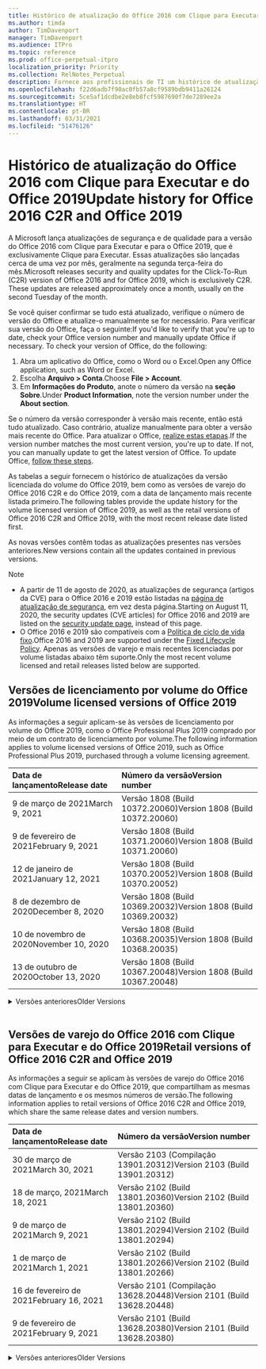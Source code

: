 ```yaml
---
title: Histórico de atualização do Office 2016 com Clique para Executar e do Office 2019
ms.author: timda
author: TimDavenport
manager: TimDavenport
ms.audience: ITPro
ms.topic: reference
ms.prod: office-perpetual-itpro
localization_priority: Priority
ms.collection: RelNotes_Perpetual
description: Fornece aos profissionais de TI um histórico de atualização para versões perpétuas do Office 2016 e 2019 com Clique para Executar
ms.openlocfilehash: f22d6adb7f90ac0fb57a8cf9589bdb9411a26124
ms.sourcegitcommit: 5ce5af1dcdbe2e8eb8fcf5987690f7de7289ee2a
ms.translationtype: HT
ms.contentlocale: pt-BR
ms.lasthandoff: 03/31/2021
ms.locfileid: "51476126"
---
```

# <a name="update-history-for-office-2016-c2r-and-office-2019"></a><span data-ttu-id="8dc3c-103">Histórico de atualização do Office 2016 com Clique para Executar e do Office 2019</span><span class="sxs-lookup"><span data-stu-id="8dc3c-103">Update history for Office 2016 C2R and Office 2019</span></span>

<span data-ttu-id="8dc3c-p101">A Microsoft lança atualizações de segurança e de qualidade para a versão do Office 2016 com Clique para Executar e para o Office 2019, que é exclusivamente Clique para Executar. Essas atualizações são lançadas cerca de uma vez por mês, geralmente na segunda terça-feira do mês.</span><span class="sxs-lookup"><span data-stu-id="8dc3c-p101">Microsoft releases security and quality updates for the Click-To-Run (C2R) version of Office 2016 and for Office 2019, which is exclusively C2R. These updates are released approximately once a month, usually on the second Tuesday of the month.</span></span>

<span data-ttu-id="8dc3c-p102">Se você quiser confirmar se tudo está atualizado, verifique o número de versão do Office e atualize-o manualmente se for necessário. Para verificar sua versão do Office, faça o seguinte:</span><span class="sxs-lookup"><span data-stu-id="8dc3c-p102">If you'd like to verify that you're up to date, check your Office version number and manually update Office if necessary. To check your version of Office, do the following:</span></span>

  1.    <span data-ttu-id="8dc3c-108">Abra um aplicativo do Office, como o Word ou o Excel.</span><span class="sxs-lookup"><span data-stu-id="8dc3c-108">Open any Office application, such as Word or Excel.</span></span>
  2.    <span data-ttu-id="8dc3c-109">Escolha **Arquivo > Conta**.</span><span class="sxs-lookup"><span data-stu-id="8dc3c-109">Choose **File > Account**.</span></span>
  3.    <span data-ttu-id="8dc3c-110">Em **Informações do Produto**, anote o número da versão na **seção Sobre**.</span><span class="sxs-lookup"><span data-stu-id="8dc3c-110">Under **Product Information**, note the version number under the **About section**.</span></span>

<span data-ttu-id="8dc3c-p103">Se o número da versão corresponder à versão mais recente, então está tudo atualizado. Caso contrário, atualize manualmente para obter a versão mais recente do Office. Para atualizar o Office, [realize estas etapas](https://support.office.com/article/2ab296f3-7f03-43a2-8e50-46de917611c5).</span><span class="sxs-lookup"><span data-stu-id="8dc3c-p103">If the version number matches the most current version, you're up to date. If not, you can manually update to get the latest version of Office. To update Office, [follow these steps](https://support.office.com/article/2ab296f3-7f03-43a2-8e50-46de917611c5).</span></span>


<span data-ttu-id="8dc3c-114">As tabelas a seguir fornecem o histórico de atualizações da versão licenciada do volume do Office 2019, bem como as versões de varejo do Office 2016 C2R e do Office 2019, com a data de lançamento mais recente listada primeiro.</span><span class="sxs-lookup"><span data-stu-id="8dc3c-114">The following tables provide the update history for the volume licensed version of Office 2019, as well as the retail versions of Office 2016 C2R and Office 2019, with the most recent release date listed first.</span></span>

<span data-ttu-id="8dc3c-115">As novas versões contêm todas as atualizações presentes nas versões anteriores.</span><span class="sxs-lookup"><span data-stu-id="8dc3c-115">New versions contain all the updates contained in previous versions.</span></span>


 > [!NOTE]
> - <span data-ttu-id="8dc3c-116">A partir de 11 de agosto de 2020, as atualizações de segurança (artigos da CVE) para o Office 2016 e 2019 estão listadas na [página de atualização de segurança](./microsoft365-apps-security-updates.md), em vez desta página.</span><span class="sxs-lookup"><span data-stu-id="8dc3c-116">Starting on August 11, 2020, the security updates (CVE articles) for Office 2016 and 2019 are listed on the [security update page](./microsoft365-apps-security-updates.md), instead of this page.</span></span> 
> - <span data-ttu-id="8dc3c-117">O Office 2016 e 2019 são compatíveis com a [Política de ciclo de vida fixo](/lifecycle/policies/fixed).</span><span class="sxs-lookup"><span data-stu-id="8dc3c-117">Office 2016 and 2019 are supported under the [Fixed Lifecycle Policy](/lifecycle/policies/fixed).</span></span> <span data-ttu-id="8dc3c-118">Apenas as versões de varejo e mais recentes licenciadas por volume listadas abaixo têm suporte.</span><span class="sxs-lookup"><span data-stu-id="8dc3c-118">Only the most recent volume licensed and retail releases listed below are supported.</span></span>


## <a name="volume-licensed-versions-of-office-2019"></a><span data-ttu-id="8dc3c-119">Versões de licenciamento por volume do Office 2019</span><span class="sxs-lookup"><span data-stu-id="8dc3c-119">Volume licensed versions of Office 2019</span></span>
<span data-ttu-id="8dc3c-120">As informações a seguir aplicam-se às versões de licenciamento por volume do Office 2019, como o Office Professional Plus 2019 comprado por meio de um contrato de licenciamento por volume.</span><span class="sxs-lookup"><span data-stu-id="8dc3c-120">The following information applies to volume licensed versions of Office 2019, such as Office Professional Plus 2019, purchased through a volume licensing agreement.</span></span>

[//]: # (NÃO REMOVA O INÍCIO DA TABELA VL)


|<span data-ttu-id="8dc3c-122">**Data de lançamento**</span><span class="sxs-lookup"><span data-stu-id="8dc3c-122">**Release date**</span></span>|<span data-ttu-id="8dc3c-123">**Número da versão**</span><span class="sxs-lookup"><span data-stu-id="8dc3c-123">**Version number**</span></span>|
|:-----|:-----|
|<span data-ttu-id="8dc3c-124">9 de março de 2021</span><span class="sxs-lookup"><span data-stu-id="8dc3c-124">March 9, 2021</span></span>|<span data-ttu-id="8dc3c-125">Versão 1808 (Build 10372.20060)</span><span class="sxs-lookup"><span data-stu-id="8dc3c-125">Version 1808 (Build 10372.20060)</span></span>|
|<span data-ttu-id="8dc3c-126">9 de fevereiro de 2021</span><span class="sxs-lookup"><span data-stu-id="8dc3c-126">February 9, 2021</span></span>|<span data-ttu-id="8dc3c-127">Versão 1808 (Build 10371.20060)</span><span class="sxs-lookup"><span data-stu-id="8dc3c-127">Version 1808 (Build 10371.20060)</span></span>|
|<span data-ttu-id="8dc3c-128">12 de janeiro de 2021</span><span class="sxs-lookup"><span data-stu-id="8dc3c-128">January 12, 2021</span></span>|<span data-ttu-id="8dc3c-129">Versão 1808 (Build 10370.20052)</span><span class="sxs-lookup"><span data-stu-id="8dc3c-129">Version 1808 (Build 10370.20052)</span></span>|
|<span data-ttu-id="8dc3c-130">8 de dezembro de 2020</span><span class="sxs-lookup"><span data-stu-id="8dc3c-130">December 8, 2020</span></span>|<span data-ttu-id="8dc3c-131">Versão 1808 (Build 10369.20032)</span><span class="sxs-lookup"><span data-stu-id="8dc3c-131">Version 1808 (Build 10369.20032)</span></span>|
|<span data-ttu-id="8dc3c-132">10 de novembro de 2020</span><span class="sxs-lookup"><span data-stu-id="8dc3c-132">November 10, 2020</span></span>|<span data-ttu-id="8dc3c-133">Versão 1808 (Build 10368.20035)</span><span class="sxs-lookup"><span data-stu-id="8dc3c-133">Version 1808 (Build 10368.20035)</span></span>|
|<span data-ttu-id="8dc3c-134">13 de outubro de 2020</span><span class="sxs-lookup"><span data-stu-id="8dc3c-134">October 13, 2020</span></span>|<span data-ttu-id="8dc3c-135">Versão 1808 (Build 10367.20048)</span><span class="sxs-lookup"><span data-stu-id="8dc3c-135">Version 1808 (Build 10367.20048)</span></span>|


[//]: # (NÃO REMOVA O FINAL DA TABELA VL)

<details>
<summary><span data-ttu-id="8dc3c-137">Versões anteriores</span><span class="sxs-lookup"><span data-stu-id="8dc3c-137">Older Versions</span></span></summary>
 

[//]: # (NÃO REMOVA O INÍCIO DA ANTIGA TABELA VL)


|<span data-ttu-id="8dc3c-139">**Data de lançamento**</span><span class="sxs-lookup"><span data-stu-id="8dc3c-139">**Release date**</span></span>|<span data-ttu-id="8dc3c-140">**Número da versão**</span><span class="sxs-lookup"><span data-stu-id="8dc3c-140">**Version number**</span></span>|
|:-----|:-----|
|<span data-ttu-id="8dc3c-141">8 de setembro de 2020</span><span class="sxs-lookup"><span data-stu-id="8dc3c-141">September 8, 2020</span></span>|<span data-ttu-id="8dc3c-142">Versão 1808 (build 10366.20016)</span><span class="sxs-lookup"><span data-stu-id="8dc3c-142">Version 1808 (Build 10366.20016)</span></span>|
|<span data-ttu-id="8dc3c-143">11 de agosto de 2020</span><span class="sxs-lookup"><span data-stu-id="8dc3c-143">August 11, 2020</span></span>|<span data-ttu-id="8dc3c-144">Versão 1808 (Compilação 10364.20059)</span><span class="sxs-lookup"><span data-stu-id="8dc3c-144">Version 1808 (Build 10364.20059)</span></span>|
|<span data-ttu-id="8dc3c-145">14 de julho de 2020</span><span class="sxs-lookup"><span data-stu-id="8dc3c-145">July 14, 2020</span></span>   |<span data-ttu-id="8dc3c-146">Versão 1808 (Build 10363.20015)</span><span class="sxs-lookup"><span data-stu-id="8dc3c-146">Version 1808 (Build 10363.20015)</span></span>  |
|<span data-ttu-id="8dc3c-147">9 de junho de 2020</span><span class="sxs-lookup"><span data-stu-id="8dc3c-147">June 9, 2020</span></span>   |<span data-ttu-id="8dc3c-148">Versão 1808 (Compilação 10361.20002)</span><span class="sxs-lookup"><span data-stu-id="8dc3c-148">Version 1808 (Build 10361.20002)</span></span>  |
|<span data-ttu-id="8dc3c-149">12 de maio de 2020</span><span class="sxs-lookup"><span data-stu-id="8dc3c-149">May 12, 2020</span></span>   |<span data-ttu-id="8dc3c-150">Versão 1808 (Build 10359.20023)</span><span class="sxs-lookup"><span data-stu-id="8dc3c-150">Version 1808 (Build 10359.20023)</span></span>  |
|<span data-ttu-id="8dc3c-151">14 de abril de 2020</span><span class="sxs-lookup"><span data-stu-id="8dc3c-151">April 14, 2020</span></span>   |<span data-ttu-id="8dc3c-152">Versão 1808 (Build 10358.20061)</span><span class="sxs-lookup"><span data-stu-id="8dc3c-152">Version 1808 (Build 10358.20061)</span></span>  |
|<span data-ttu-id="8dc3c-153">10 de março de 2020</span><span class="sxs-lookup"><span data-stu-id="8dc3c-153">March 10, 2020</span></span>   |<span data-ttu-id="8dc3c-154">Versão 1808 (Build 10357.20081)</span><span class="sxs-lookup"><span data-stu-id="8dc3c-154">Version 1808 (Build 10357.20081)</span></span>  |
|<span data-ttu-id="8dc3c-155">11 de fevereiro de 2020</span><span class="sxs-lookup"><span data-stu-id="8dc3c-155">February 11, 2020</span></span>   |<span data-ttu-id="8dc3c-156">Versão 1808 (Build 10356.20006)</span><span class="sxs-lookup"><span data-stu-id="8dc3c-156">Version 1808 (Build 10356.20006)</span></span>  |


[//]: # (NÃO REMOVA O FINAL DA ANTIGA TABELA VL)

</details>


<br/>

## <a name="retail-versions-of-office-2016-c2r-and-office-2019"></a><span data-ttu-id="8dc3c-158">Versões de varejo do Office 2016 com Clique para Executar e do Office 2019</span><span class="sxs-lookup"><span data-stu-id="8dc3c-158">Retail versions of Office 2016 C2R and Office 2019</span></span>
<span data-ttu-id="8dc3c-159">As informações a seguir se aplicam às versões de varejo do Office 2016 com Clique para Executar e do Office 2019, que compartilham as mesmas datas de lançamento e os mesmos números de versão.</span><span class="sxs-lookup"><span data-stu-id="8dc3c-159">The following information applies to retail versions of Office 2016 C2R and Office 2019, which share the same release dates and version numbers.</span></span>

[//]: # (NÃO REMOVA O INÍCIO DA TABELA DE VAREJO)


|<span data-ttu-id="8dc3c-161">**Data de lançamento**</span><span class="sxs-lookup"><span data-stu-id="8dc3c-161">**Release date**</span></span>|<span data-ttu-id="8dc3c-162">**Número da versão**</span><span class="sxs-lookup"><span data-stu-id="8dc3c-162">**Version number**</span></span>|
|:-----|:-----|
|<span data-ttu-id="8dc3c-163">30 de março de 2021</span><span class="sxs-lookup"><span data-stu-id="8dc3c-163">March 30, 2021</span></span>|<span data-ttu-id="8dc3c-164">Versão 2103 (Compilação 13901.20312)</span><span class="sxs-lookup"><span data-stu-id="8dc3c-164">Version 2103 (Build 13901.20312)</span></span>|
|<span data-ttu-id="8dc3c-165">18 de março, 2021</span><span class="sxs-lookup"><span data-stu-id="8dc3c-165">March 18, 2021</span></span>|<span data-ttu-id="8dc3c-166">Versão 2102 (Build 13801.20360)</span><span class="sxs-lookup"><span data-stu-id="8dc3c-166">Version 2102 (Build 13801.20360)</span></span>|
|<span data-ttu-id="8dc3c-167">9 de março de 2021</span><span class="sxs-lookup"><span data-stu-id="8dc3c-167">March 9, 2021</span></span>|<span data-ttu-id="8dc3c-168">Versão 2102 (Build 13801.20294)</span><span class="sxs-lookup"><span data-stu-id="8dc3c-168">Version 2102 (Build 13801.20294)</span></span>|
|<span data-ttu-id="8dc3c-169">1 de março de 2021</span><span class="sxs-lookup"><span data-stu-id="8dc3c-169">March 1, 2021</span></span>|<span data-ttu-id="8dc3c-170">Versão 2102 (Build 13801.20266)</span><span class="sxs-lookup"><span data-stu-id="8dc3c-170">Version 2102 (Build 13801.20266)</span></span>|
|<span data-ttu-id="8dc3c-171">16 de fevereiro de 2021</span><span class="sxs-lookup"><span data-stu-id="8dc3c-171">February 16, 2021</span></span>|<span data-ttu-id="8dc3c-172">Versão 2101 (Compilação 13628.20448)</span><span class="sxs-lookup"><span data-stu-id="8dc3c-172">Version 2101 (Build 13628.20448)</span></span>|
|<span data-ttu-id="8dc3c-173">9 de fevereiro de 2021</span><span class="sxs-lookup"><span data-stu-id="8dc3c-173">February 9, 2021</span></span>|<span data-ttu-id="8dc3c-174">Versão 2101 (Build 13628.20380)</span><span class="sxs-lookup"><span data-stu-id="8dc3c-174">Version 2101 (Build 13628.20380)</span></span>|


[//]: # (NÃO REMOVA O FINAL DA TABELA DE VAREJO)

<details>
<summary><span data-ttu-id="8dc3c-176">Versões anteriores</span><span class="sxs-lookup"><span data-stu-id="8dc3c-176">Older Versions</span></span></summary>
 

[//]: # (NÃO REMOVA O INÍCIO DA ANTIGA TABELA DE VAREJO)


|<span data-ttu-id="8dc3c-178">**Data de lançamento**</span><span class="sxs-lookup"><span data-stu-id="8dc3c-178">**Release date**</span></span>|<span data-ttu-id="8dc3c-179">**Número da versão**</span><span class="sxs-lookup"><span data-stu-id="8dc3c-179">**Version number**</span></span>|
|:-----|:-----|
|<span data-ttu-id="8dc3c-180">26 de janeiro de 2021</span><span class="sxs-lookup"><span data-stu-id="8dc3c-180">January 26, 2021</span></span>|<span data-ttu-id="8dc3c-181">Versão 2101 (Build 13628.20274)</span><span class="sxs-lookup"><span data-stu-id="8dc3c-181">Version 2101 (Build 13628.20274)</span></span>|
|<span data-ttu-id="8dc3c-182">21 de janeiro de 2021</span><span class="sxs-lookup"><span data-stu-id="8dc3c-182">January 21, 2021</span></span>|<span data-ttu-id="8dc3c-183">Versão 2012 (Compilação 13530.20440)</span><span class="sxs-lookup"><span data-stu-id="8dc3c-183">Version 2012 (Build 13530.20440)</span></span>|
|<span data-ttu-id="8dc3c-184">12 de janeiro de 2021</span><span class="sxs-lookup"><span data-stu-id="8dc3c-184">January 12, 2021</span></span>|<span data-ttu-id="8dc3c-185">Versão 2012 (Build 13530.20376)</span><span class="sxs-lookup"><span data-stu-id="8dc3c-185">Version 2012 (Build 13530.20376)</span></span>|
|<span data-ttu-id="8dc3c-186">5 de janeiro de 2021</span><span class="sxs-lookup"><span data-stu-id="8dc3c-186">January 5, 2021</span></span>|<span data-ttu-id="8dc3c-187">Versão 2012 (Compilação 13530.20316)</span><span class="sxs-lookup"><span data-stu-id="8dc3c-187">Version 2012 (Build 13530.20316)</span></span>|
|<span data-ttu-id="8dc3c-188">21 de dezembro de 2020</span><span class="sxs-lookup"><span data-stu-id="8dc3c-188">December 21, 2020</span></span>|<span data-ttu-id="8dc3c-189">Version 2011 (Compilação 13426.20404)</span><span class="sxs-lookup"><span data-stu-id="8dc3c-189">Version 2011 (Build 13426.20404)</span></span>|
|<span data-ttu-id="8dc3c-190">8 de dezembro de 2020</span><span class="sxs-lookup"><span data-stu-id="8dc3c-190">December 8, 2020</span></span>|<span data-ttu-id="8dc3c-191">Versão 2011 (Build 13426.20332)</span><span class="sxs-lookup"><span data-stu-id="8dc3c-191">Version 2011 (Build 13426.20332)</span></span>|
|<span data-ttu-id="8dc3c-192">2 de dezembro de 2020</span><span class="sxs-lookup"><span data-stu-id="8dc3c-192">December 2, 2020</span></span>|<span data-ttu-id="8dc3c-193">Versão 2011 (Build 13426.20308)</span><span class="sxs-lookup"><span data-stu-id="8dc3c-193">Version 2011 (Build 13426.20308)</span></span>|
|<span data-ttu-id="8dc3c-194">30 de novembro de 2020</span><span class="sxs-lookup"><span data-stu-id="8dc3c-194">November 30, 2020</span></span>|<span data-ttu-id="8dc3c-195">Versão 2011 (Build 13426.20294)</span><span class="sxs-lookup"><span data-stu-id="8dc3c-195">Version 2011 (Build 13426.20294)</span></span>|
|<span data-ttu-id="8dc3c-196">23 de novembro de 2020</span><span class="sxs-lookup"><span data-stu-id="8dc3c-196">November 23, 2020</span></span>|<span data-ttu-id="8dc3c-197">Versão 2011 (Build 13426.20274)</span><span class="sxs-lookup"><span data-stu-id="8dc3c-197">Version 2011 (Build 13426.20274)</span></span>|
|<span data-ttu-id="8dc3c-198">17 de novembro de 2020</span><span class="sxs-lookup"><span data-stu-id="8dc3c-198">November 17, 2020</span></span>|<span data-ttu-id="8dc3c-199">Versão 2010 (Build 13328.20408)</span><span class="sxs-lookup"><span data-stu-id="8dc3c-199">Version 2010 (Build 13328.20408)</span></span>|
|<span data-ttu-id="8dc3c-200">10 de novembro de 2020</span><span class="sxs-lookup"><span data-stu-id="8dc3c-200">November 10, 2020</span></span>|<span data-ttu-id="8dc3c-201">Versão 2010 (Build 13328.20356)</span><span class="sxs-lookup"><span data-stu-id="8dc3c-201">Version 2010 (Build 13328.20356)</span></span>|
|<span data-ttu-id="8dc3c-202">27 de outubro de 2020</span><span class="sxs-lookup"><span data-stu-id="8dc3c-202">October 27, 2020</span></span>|<span data-ttu-id="8dc3c-203">Versão 2010 (Compilação 13328.20292)</span><span class="sxs-lookup"><span data-stu-id="8dc3c-203">Version 2010 (Build 13328.20292)</span></span>|
|<span data-ttu-id="8dc3c-204">21 de outubro de 2020</span><span class="sxs-lookup"><span data-stu-id="8dc3c-204">October 21, 2020</span></span>|<span data-ttu-id="8dc3c-205">Versão 2009 (Compilação 13231.20418)</span><span class="sxs-lookup"><span data-stu-id="8dc3c-205">Version 2009 (Build 13231.20418)</span></span>|
|<span data-ttu-id="8dc3c-206">13 de outubro de 2020</span><span class="sxs-lookup"><span data-stu-id="8dc3c-206">October 13, 2020</span></span>|<span data-ttu-id="8dc3c-207">Versão 2009 (Build 13231.20390)</span><span class="sxs-lookup"><span data-stu-id="8dc3c-207">Version 2009 (Build 13231.20390)</span></span>|
|<span data-ttu-id="8dc3c-208">8 de outubro de 2020</span><span class="sxs-lookup"><span data-stu-id="8dc3c-208">October 8, 2020</span></span>|<span data-ttu-id="8dc3c-209">Versão 2009 (Build 13231.20368)</span><span class="sxs-lookup"><span data-stu-id="8dc3c-209">Version 2009 (Build 13231.20368)</span></span>|
|<span data-ttu-id="8dc3c-210">28 de setembro de 2020</span><span class="sxs-lookup"><span data-stu-id="8dc3c-210">September 28, 2020</span></span>|<span data-ttu-id="8dc3c-211">Versão 2009 (Build 13231.20262)</span><span class="sxs-lookup"><span data-stu-id="8dc3c-211">Version 2009 (Build 13231.20262)</span></span>|
|<span data-ttu-id="8dc3c-212">22 de setembro de 2020</span><span class="sxs-lookup"><span data-stu-id="8dc3c-212">September 22, 2020</span></span>|<span data-ttu-id="8dc3c-213">Versão 2008 (Build 13127.20508)</span><span class="sxs-lookup"><span data-stu-id="8dc3c-213">Version 2008 (Build 13127.20508)</span></span>|
|<span data-ttu-id="8dc3c-214">9 de setembro de 2020</span><span class="sxs-lookup"><span data-stu-id="8dc3c-214">September 9, 2020</span></span>|<span data-ttu-id="8dc3c-215">Versão 2008 (Build 13127.20408)</span><span class="sxs-lookup"><span data-stu-id="8dc3c-215">Version 2008 (Build 13127.20408)</span></span>|
|<span data-ttu-id="8dc3c-216">31 de agosto de 2020</span><span class="sxs-lookup"><span data-stu-id="8dc3c-216">August 31, 2020</span></span>|<span data-ttu-id="8dc3c-217">Versão 2008 (Compilação 13127.20296)</span><span class="sxs-lookup"><span data-stu-id="8dc3c-217">Version 2008 (Build 13127.20296)</span></span>|
|<span data-ttu-id="8dc3c-218">25 de agosto de 2020</span><span class="sxs-lookup"><span data-stu-id="8dc3c-218">August 25, 2020</span></span>|<span data-ttu-id="8dc3c-219">Versão 2007 (Compilação 13029.20460)</span><span class="sxs-lookup"><span data-stu-id="8dc3c-219">Version 2007 (Build 13029.20460)</span></span>|
|<span data-ttu-id="8dc3c-220">11 de agosto de 2020</span><span class="sxs-lookup"><span data-stu-id="8dc3c-220">August 11, 2020</span></span>|<span data-ttu-id="8dc3c-221">Versão 2007 (Compilação 13029.20344)</span><span class="sxs-lookup"><span data-stu-id="8dc3c-221">Version 2007 (Build 13029.20344)</span></span>|
|<span data-ttu-id="8dc3c-222">30 de julho de 2020</span><span class="sxs-lookup"><span data-stu-id="8dc3c-222">July 30, 2020</span></span>|<span data-ttu-id="8dc3c-223">Versão 2007 (Build 13029.20308)</span><span class="sxs-lookup"><span data-stu-id="8dc3c-223">Version 2007 (Build 13029.20308)</span></span>  |
|<span data-ttu-id="8dc3c-224">28 de julho de 2020</span><span class="sxs-lookup"><span data-stu-id="8dc3c-224">July 28, 2020</span></span>|<span data-ttu-id="8dc3c-225">Versão 2006 (Build 13001.20498)</span><span class="sxs-lookup"><span data-stu-id="8dc3c-225">Version 2006 (Build 13001.20498)</span></span>  |
|<span data-ttu-id="8dc3c-226">14 de julho de 2020</span><span class="sxs-lookup"><span data-stu-id="8dc3c-226">July 14, 2020</span></span>|<span data-ttu-id="8dc3c-227">Versão 2006 (Build 13001.20384)</span><span class="sxs-lookup"><span data-stu-id="8dc3c-227">Version 2006 (Build 13001.20384)</span></span>  |
|<span data-ttu-id="8dc3c-228">30 de junho de 2020</span><span class="sxs-lookup"><span data-stu-id="8dc3c-228">June 30, 2020</span></span>|<span data-ttu-id="8dc3c-229">Versão 2006 (Compilação 13001.20266)</span><span class="sxs-lookup"><span data-stu-id="8dc3c-229">Version 2006 (Build 13001.20266)</span></span>  |
|<span data-ttu-id="8dc3c-230">24 de junho de 2020</span><span class="sxs-lookup"><span data-stu-id="8dc3c-230">June 24, 2020</span></span>|<span data-ttu-id="8dc3c-231">Versão 2005 (Compilação 12827.20470)</span><span class="sxs-lookup"><span data-stu-id="8dc3c-231">Version 2005 (Build 12827.20470)</span></span>  |
|<span data-ttu-id="8dc3c-232">9 de junho de 2020</span><span class="sxs-lookup"><span data-stu-id="8dc3c-232">June 9, 2020</span></span>|<span data-ttu-id="8dc3c-233">Versão 2005 (Compilação 12827.20336)</span><span class="sxs-lookup"><span data-stu-id="8dc3c-233">Version 2005 (Build 12827.20336)</span></span>  |
|<span data-ttu-id="8dc3c-234">2 de junho de 2020</span><span class="sxs-lookup"><span data-stu-id="8dc3c-234">June 2, 2020</span></span>|<span data-ttu-id="8dc3c-235">Versão 2005 (Compilação 12827.20268)</span><span class="sxs-lookup"><span data-stu-id="8dc3c-235">Version 2005 (Build 12827.20268)</span></span>  |
|<span data-ttu-id="8dc3c-236">21 de maio de 2020</span><span class="sxs-lookup"><span data-stu-id="8dc3c-236">May 21, 2020</span></span>|<span data-ttu-id="8dc3c-237">Versão 2004 (Compilação 12730.20352)</span><span class="sxs-lookup"><span data-stu-id="8dc3c-237">Version 2004 (Build 12730.20352)</span></span>  |
|<span data-ttu-id="8dc3c-238">12 de maio de 2020</span><span class="sxs-lookup"><span data-stu-id="8dc3c-238">May 12, 2020</span></span>|<span data-ttu-id="8dc3c-239">Versão 2004 (Build 12730.20270)</span><span class="sxs-lookup"><span data-stu-id="8dc3c-239">Version 2004 (Build 12730.20270)</span></span>  |
|<span data-ttu-id="8dc3c-240">04 de maio de 2020</span><span class="sxs-lookup"><span data-stu-id="8dc3c-240">May 4, 2020</span></span>|<span data-ttu-id="8dc3c-241">Versão 2004 (Build 12730.20250)</span><span class="sxs-lookup"><span data-stu-id="8dc3c-241">Version 2004 (Build 12730.20250)</span></span>  |
|<span data-ttu-id="8dc3c-242">29 de abril de 2020</span><span class="sxs-lookup"><span data-stu-id="8dc3c-242">April 29, 2020</span></span>|<span data-ttu-id="8dc3c-243">Versão 2004 (Build 12730.20236)</span><span class="sxs-lookup"><span data-stu-id="8dc3c-243">Version 2004 (Build 12730.20236)</span></span>  |
|<span data-ttu-id="8dc3c-244">15 de abril de 2020</span><span class="sxs-lookup"><span data-stu-id="8dc3c-244">April 15, 2020</span></span>|<span data-ttu-id="8dc3c-245">Versão 2003 (Build 12624.20466)</span><span class="sxs-lookup"><span data-stu-id="8dc3c-245">Version 2003 (Build 12624.20466)</span></span>  |
|<span data-ttu-id="8dc3c-246">14 de abril de 2020</span><span class="sxs-lookup"><span data-stu-id="8dc3c-246">April 14, 2020</span></span>|<span data-ttu-id="8dc3c-247">Versão 2003 (Build 12624.20442)</span><span class="sxs-lookup"><span data-stu-id="8dc3c-247">Version 2003 (Build 12624.20442)</span></span>  |
|<span data-ttu-id="8dc3c-248">31 de março de 2020</span><span class="sxs-lookup"><span data-stu-id="8dc3c-248">March 31, 2020</span></span>|<span data-ttu-id="8dc3c-249">Versão 2003 (Build 12624.20382)</span><span class="sxs-lookup"><span data-stu-id="8dc3c-249">Version 2003 (Build 12624.20382)</span></span>  |
|<span data-ttu-id="8dc3c-250">25 de março de 2020</span><span class="sxs-lookup"><span data-stu-id="8dc3c-250">March 25, 2020</span></span>|<span data-ttu-id="8dc3c-251">Versão 2003 (Build 12624.20320)</span><span class="sxs-lookup"><span data-stu-id="8dc3c-251">Version 2003 (Build 12624.20320)</span></span>  |
|<span data-ttu-id="8dc3c-252">10 de março de 2020</span><span class="sxs-lookup"><span data-stu-id="8dc3c-252">March 10, 2020</span></span>|<span data-ttu-id="8dc3c-253">Versão 2002 (Build 12527.20278)</span><span class="sxs-lookup"><span data-stu-id="8dc3c-253">Version 2002 (Build 12527.20278)</span></span>  |
|<span data-ttu-id="8dc3c-254">1º de março de 2020</span><span class="sxs-lookup"><span data-stu-id="8dc3c-254">March 1, 2020</span></span>   |<span data-ttu-id="8dc3c-255">Versão 2002 (Build 12527.20242)</span><span class="sxs-lookup"><span data-stu-id="8dc3c-255">Version 2002 (Build 12527.20242)</span></span>  |


[//]: # (NÃO REMOVA O FINAL DA ANTIGA TABELA DE VAREJO)


</details>